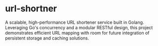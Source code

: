 # url-shortner
A scalable, high-performance URL shortener service built in Golang. Leveraging Go's concurrency and a modular RESTful design, this project demonstrates efficient URL mapping with room for future integration of persistent storage and caching solutions.
